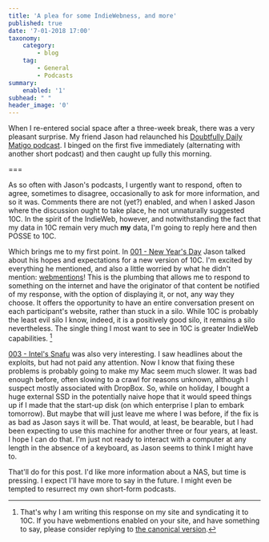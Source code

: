 ```yaml
---
title: 'A plea for some IndieWebness, and more'
published: true
date: '7-01-2018 17:00'
taxonomy:
    category:
        - blog
    tag:
        - General
        - Podcasts
summary:
    enabled: '1'
subhead: " "
header_image: '0'
---
```


When I re-entered social space after a three-week break, there was a very pleasant surprise. My friend Jason had relaunched his [Doubtfully Daily Matigo podcast](https://daily.matigo.ca). I binged on the first five immediately (alternating with another short podcast) and then caught up fully this morning.

===

As so often with Jason's podcasts, I urgently want to respond, often to agree, sometimes to disagree, occasionally to ask for more information, and so it was. Comments there are not (yet?) enabled, and when I asked Jason where the discussion ought to take place, he not unnaturally suggested 10C. In the spirit of the IndieWeb, however, and notwithstanding the fact that my data in 10C remain very much **my** data, I'm going to reply here and then POSSE to 10C.

Which brings me to my first point. In [001 - New Year's Day](https://daily.matigo.ca/2018/01/01/new-years-day) Jason talked about his hopes and expectations for a new version of 10C. I'm excited by everything he mentioned, and also a little worried by what he didn't mention: [webmentions](https://indieweb.org/Webmention)! This is the plumbing that allows me to respond to something on the internet and have the originator of that content be notified of my response, with the option of displaying it, or not, any way they choose. It offers the opportunity to have an entire conversation present on each participant's website, rather than stuck in a silo. While 10C is probably the least evil silo I know, indeed, it is a positively good silo, it remains a silo nevertheless. The single thing I most want to see in 10C is greater IndieWeb capabilities. [^1]

[^1]: That's why I am writing this response on my site and syndicating it to 10C. If you have webmentions enabled on your site, and have something to say, please consider replying to [the canonical version](https://jeremycherfas.net ).

[003 - Intel's Snafu](https://daily.matigo.ca/2018/01/03/intels-snafu) was also very interesting. I saw headlines about the exploits, but had not paid any attention. Now I know that fixing these problems is probably going to make my Mac seem much slower. It was bad enough before, often slowing to a crawl for reasons unknown, although I suspect mostly associated with DropBox. So, while on holiday, I bought a huge external SSD in the potentially naive hope that it would speed things up if I made that the start-up disk (on which enterprise I plan to embark tomorrow). But maybe that will just leave me where I was before, if the fix is as bad as Jason says it will be. That would, at least, be bearable, but I had been expecting to use this machine for another three or four years, at least. I hope I can do that. I'm just not ready to interact with a computer at any length in the absence of a keyboard, as Jason seems to think I might have to.

That'll do for this post. I'd like more information about a NAS, but time is pressing. I expect I'll have more to say in the future. I might even be tempted to resurrect my own short-form podcasts.
